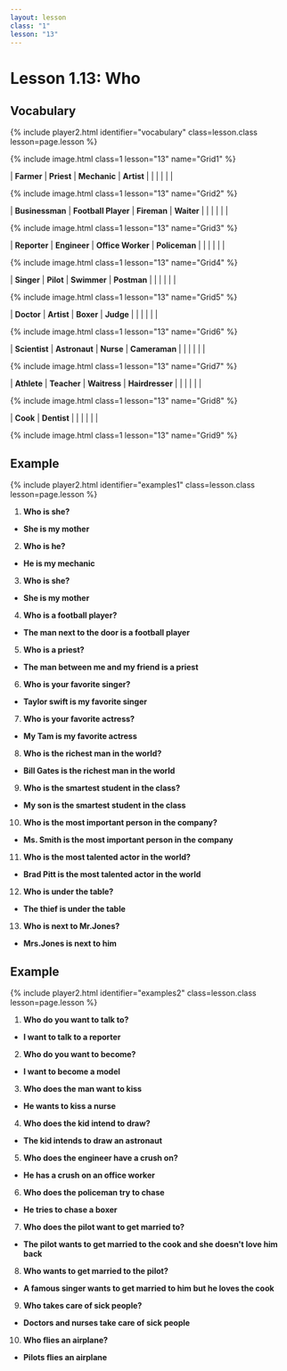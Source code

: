 ```yaml
---
layout: lesson
class: "1"
lesson: "13"
---
```


# Lesson 1.13: Who

## Vocabulary
{% include player2.html identifier="vocabulary" class=lesson.class lesson=page.lesson %}

{% include image.html class=1 lesson="13" name="Grid1" %}

| **Farmer** | **Priest**  | **Mechanic**  | **Artist**  | 
|  |   |  |  |

{% include image.html class=1 lesson="13" name="Grid2" %}

| **Businessman** | **Football Player**  | **Fireman**  | **Waiter**  | 
|  |   |  |  |

{% include image.html class=1 lesson="13" name="Grid3" %}

| **Reporter** | **Engineer**  | **Office Worker**  | **Policeman**  | 
|  |   |  |  |

{% include image.html class=1 lesson="13" name="Grid4" %}

| **Singer** | **Pilot**  | **Swimmer**  | **Postman**  | 
|  |   |  |  |

{% include image.html class=1 lesson="13" name="Grid5" %}

| **Doctor** | **Artist**  | **Boxer**  | **Judge**  | 
|  |   |  |  |

{% include image.html class=1 lesson="13" name="Grid6" %}

| **Scientist** | **Astronaut**  | **Nurse**  | **Cameraman**  | 
|  |   |  |  |

{% include image.html class=1 lesson="13" name="Grid7" %}

| **Athlete** | **Teacher**  | **Waitress**  | **Hairdresser**  | 
|  |   |  |  |

{% include image.html class=1 lesson="13" name="Grid8" %}

| **Cook** | **Dentist**  | 
|  |   |  |  |

{% include image.html class=1 lesson="13" name="Grid9" %}



## Example 
{% include player2.html identifier="examples1" class=lesson.class lesson=page.lesson %}

1. **Who is she?**
- **She is my mother**
2. **Who is he?**
- **He is my mechanic**
3. **Who is she?**
- **She is my mother**
4. **Who is a football player?**
- **The man next to the door is a football player**
5. **Who is a priest?**
- **The man between me and my friend is a priest**
6. **Who is your favorite singer?**
- **Taylor swift is my favorite singer**
7. **Who is your favorite actress?**
- **My Tam is my favorite actress**
8. **Who is the richest man in the world?**
- **Bill Gates is the richest man in the world**
9. **Who is the smartest student in the class?**
- **My son is the smartest student in the class**
10. **Who is the most important person in the company?**
- **Ms. Smith is the most important person in the company**
11. **Who is the most talented actor in the world?**
- **Brad Pitt is the most talented actor in the world**
12. **Who is under the table?**
- **The thief is under the table**
13. **Who is next to Mr.Jones?**
- **Mrs.Jones is next to him**


## Example 
{% include player2.html identifier="examples2" class=lesson.class lesson=page.lesson %}

1. **Who do you want to talk to?**
- **I want to talk to a reporter**
2. **Who do you want to become?**
- **I want to become a model**
3. **Who does the man want to kiss**
- **He wants to kiss a nurse**
4. **Who does the kid intend to draw?**
- **The kid intends to draw an astronaut**
5. **Who does the engineer have a crush on?**
- **He has a crush on an office worker**
6. **Who does the policeman try to chase**
- **He tries to chase a boxer**
7. **Who does the pilot want to get married to?**
- **The pilot wants to get married to the cook and she doesn't love him back**
8. **Who wants to get married to the pilot?**
- **A famous singer wants to get married to him but he loves the cook**
9. **Who takes care of sick people?**
- **Doctors and nurses take care of sick people**
10. **Who flies an airplane?**
- **Pilots flies an airplane**


 